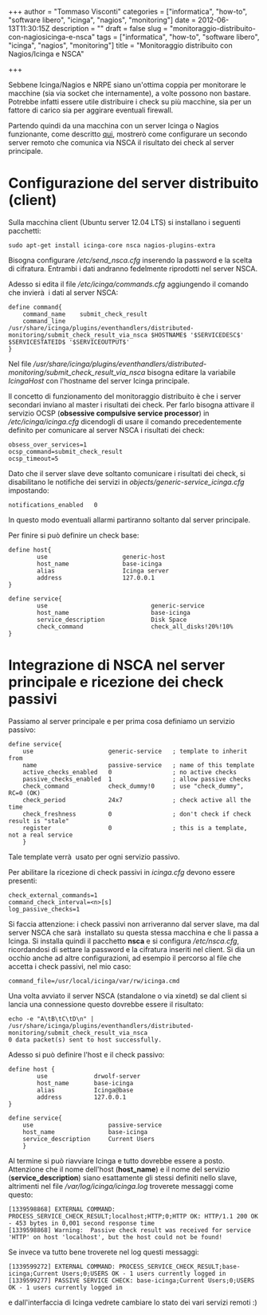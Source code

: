 +++
author = "Tommaso Visconti"
categories = ["informatica", "how-to", "software libero", "icinga", "nagios", "monitoring"]
date = 2012-06-13T11:30:15Z
description = ""
draft = false
slug = "monitoraggio-distribuito-con-nagiosicinga-e-nsca"
tags = ["informatica", "how-to", "software libero", "icinga", "nagios", "monitoring"]
title = "Monitoraggio distribuito con Nagios/Icinga e NSCA"

+++



Sebbene Icinga/Nagios e NRPE siano un'ottima coppia per monitorare le macchine (sia via socket che internamente), a volte possono non bastare.
Potrebbe infatti essere utile distribuire i check su più macchine, sia per un fattore di carico sia per aggirare eventuali firewall.

Partendo quindi da una macchina con un server Icinga o Nagios funzionante, come descritto <a href="http://tommyblue.it/2011/03/08/realizzare-un-sistema-di-monitoraggio-con-icinga">qui</a>, mostrerò come configurare un secondo server remoto che comunica via NSCA il risultato dei check al server principale.

# Configurazione del server distribuito (client)

Sulla macchina client (Ubuntu server 12.04 LTS) si installano i seguenti pacchetti:

    sudo apt-get install icinga-core nsca nagios-plugins-extra

Bisogna configurare */etc/send_nsca.cfg* inserendo la password e la scelta di cifratura. Entrambi i dati andranno fedelmente riprodotti nel server NSCA.

Adesso si edita il file */etc/icinga/commands.cfg* aggiungendo il comando che invierà  i dati al server NSCA:

    define command{
        command_name    submit_check_result
        command_line    /usr/share/icinga/plugins/eventhandlers/distributed-monitoring/submit_check_result_via_nsca $HOSTNAME$ '$SERVICEDESC$' $SERVICESTATEID$ '$SERVICEOUTPUT$'
    }

Nel file */usr/share/icinga/plugins/eventhandlers/distributed-monitoring/submit_check_result_via_nsca* bisogna editare la variabile *IcingaHost* con l'hostname del server Icinga principale.

Il concetto di funzionamento del monitoraggio distribuito è che i server secondari inviano al master i risultati dei check. Per farlo bisogna attivare il servizio OCSP (**obsessive compulsive service processor**) in */etc/icinga/icinga.cfg* dicendogli di usare il comando precedentemente definito per comunicare al server NSCA i risultati dei check:

    obsess_over_services=1
    ocsp_command=submit_check_result
    ocsp_timeout=5

Dato che il server slave deve soltanto comunicare i risultati dei check, si disabilitano le notifiche dei servizi in *objects/generic-service_icinga.cfg* impostando:

    notifications_enabled   0

In questo modo eventuali allarmi partiranno soltanto dal server principale.

Per finire si può definire un check base:

    define host{
            use                     generic-host
            host_name               base-icinga
            alias                   Icinga server
            address                 127.0.0.1
    }

    define service{
            use                             generic-service
            host_name                       base-icinga
            service_description             Disk Space
            check_command                   check_all_disks!20%!10%
    }

# Integrazione di NSCA nel server principale e ricezione dei check passivi

Passiamo al server principale e per prima cosa definiamo un servizio passivo:

    define service{
        use                     generic-service   ; template to inherit from
        name                    passive-service   ; name of this template
        active_checks_enabled   0                 ; no active checks
        passive_checks_enabled  1                 ; allow passive checks
        check_command           check_dummy!0     ; use "check_dummy", RC=0 (OK)
        check_period            24x7              ; check active all the time
        check_freshness         0                 ; don't check if check result is "stale"
        register                0                 ; this is a template, not a real service
        }

Tale template verrà  usato per ogni servizio passivo.

Per abilitare la ricezione di check passivi in *icinga.cfg* devono essere presenti:

    check_external_commands=1
    command_check_interval=<n>[s]
    log_passive_checks=1

Si faccia attenzione: i check passivi non arriveranno dal server slave, ma dal server NSCA che sarà  installato su questa stessa macchina e che li passa a Icinga.
Si installa quindi il pacchetto **nsca** e si configura */etc/nsca.cfg*, ricordandosi di settare la password e la cifratura inseriti nel client. Si dia un occhio anche ad altre configurazioni, ad esempio il percorso al file che accetta i check passivi, nel mio caso:

    command_file=/usr/local/icinga/var/rw/icinga.cmd

Una volta avviato il server NSCA (standalone o via xinetd) se dal client si lancia una connessione questo dovrebbe essere il risultato:

    echo -e "A\tB\tC\tD\n" | /usr/share/icinga/plugins/eventhandlers/distributed-monitoring/submit_check_result_via_nsca
    0 data packet(s) sent to host successfully.

Adesso si può definire l'host e il check passivo:

    define host {
            use             drwolf-server
            host_name       base-icinga
            alias           Icinga@base
            address         127.0.0.1
    }

    define service{
        use                     passive-service
        host_name               base-icinga
        service_description     Current Users
        }

Al termine si può riavviare Icinga e tutto dovrebbe essere a posto.
Attenzione che il nome dell'host (**host_name**) e il nome del servizio (**service_description**) siano esattamente gli stessi definiti nello slave, altrimenti nel file */var/log/icinga/icinga.log* troverete messaggi come questo:

    [1339598868] EXTERNAL COMMAND: PROCESS_SERVICE_CHECK_RESULT;localhost;HTTP;0;HTTP OK: HTTP/1.1 200 OK - 453 bytes in 0,001 second response time
    [1339598868] Warning:  Passive check result was received for service 'HTTP' on host 'localhost', but the host could not be found!

Se invece va tutto bene troverete nel log questi messaggi:

    [1339599272] EXTERNAL COMMAND: PROCESS_SERVICE_CHECK_RESULT;base-icinga;Current Users;0;USERS OK - 1 users currently logged in
    [1339599277] PASSIVE SERVICE CHECK: base-icinga;Current Users;0;USERS OK - 1 users currently logged in

e dall'interfaccia di Icinga vedrete cambiare lo stato dei vari servizi remoti :)
